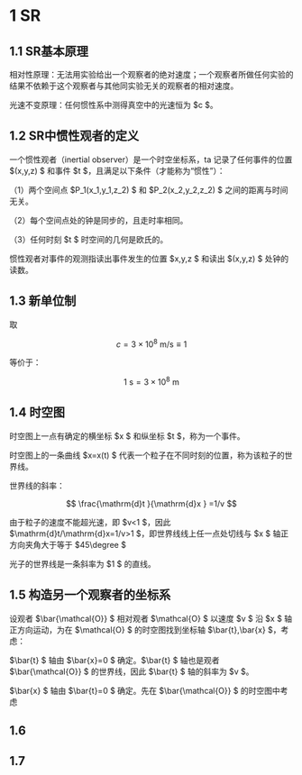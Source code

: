 # 1 SR

## 1.1 SR基本原理

相对性原理：无法用实验给出一个观察者的绝对速度；一个观察者所做任何实验的结果不依赖于这个观察者与其他同实验无关的观察者的相对速度。

光速不变原理：任何惯性系中测得真空中的光速恒为 $c $。

## 1.2 SR中惯性观者的定义

一个惯性观者（inertial observer）是一个时空坐标系，ta 记录了任何事件的位置 $(x,y,z) $ 和事件 $t $，且满足以下条件（才能称为“惯性”）：

（1）两个空间点 $P_1(x_1,y_1,z_2) $ 和 $P_2(x_2,y_2,z_2) $ 之间的距离与时间无关。

（2）每个空间点处的钟是同步的，且走时率相同。

（3）任何时刻 $t $ 时空间的几何是欧氏的。

惯性观者对事件的观测指读出事件发生的位置 $x,y,z $ 和读出 $(x,y,z) $ 处钟的读数。

## 1.3 新单位制

取

$$
c=3\times 10^8~ \mathrm{m/s} \equiv 1
$$

等价于：

$$
\mathrm{1~s = 3\times 10^8~m} 
$$

## 1.4 时空图

时空图上一点有确定的横坐标 $x $ 和纵坐标 $t $，称为一个事件。

时空图上的一条曲线 $x=x(t) $ 代表一个粒子在不同时刻的位置，称为该粒子的世界线。

世界线的斜率：

$$
\frac{\mathrm{d}t }{\mathrm{d}x } 
=1/v
$$

由于粒子的速度不能超光速，即 $v<1 $，因此 $\mathrm{d}t/\mathrm{d}x=1/v>1 $，即世界线线上任一点处切线与 $x $ 轴正方向夹角大于等于 $45\degree $

光子的世界线是一条斜率为 $1 $ 的直线。

## 1.5 构造另一个观察者的坐标系

设观者 $\bar{\mathcal{O}} $ 相对观者 $\mathcal{O} $ 以速度 $v $ 沿 $x $ 轴正方向运动，为在 $\mathcal{O} $ 的时空图找到坐标轴 $\bar{t},\bar{x} $，考虑：

$\bar{t} $ 轴由 $\bar{x}=0 $ 确定。$\bar{t} $ 轴也是观者 $\bar{\mathcal{O}} $ 的世界线，因此 $\bar{t} $ 轴的斜率为 $v $。

$\bar{x} $ 轴由 $\bar{t}=0 $ 确定。先在 $\bar{\mathcal{O}} $ 的时空图中考虑 

## 1.6 

## 1.7




